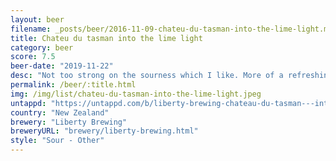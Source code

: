 ```yaml
---
layout: beer
filename: _posts/beer/2016-11-09-chateu-du-tasman-into-the-lime-light.md
title: Chateu du tasman into the lime light
category: beer
score: 7.5
beer-date: "2019-11-22"
desc: "Not too strong on the sourness which I like. More of a refreshing light zesty beer"
permalink: /beer/:title.html
img: /img/list/chateu-du-tasman-into-the-lime-light.jpeg
untappd: "https://untappd.com/b/liberty-brewing-chateau-du-tasman---into-the-lime-light/3168321"
country: "New Zealand"
brewery: "Liberty Brewing"
breweryURL: "brewery/liberty-brewing.html"
style: "Sour - Other"
---
```

